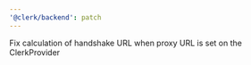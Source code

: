 ```yaml
---
'@clerk/backend': patch
---
```


Fix calculation of handshake URL when proxy URL is set on the ClerkProvider
